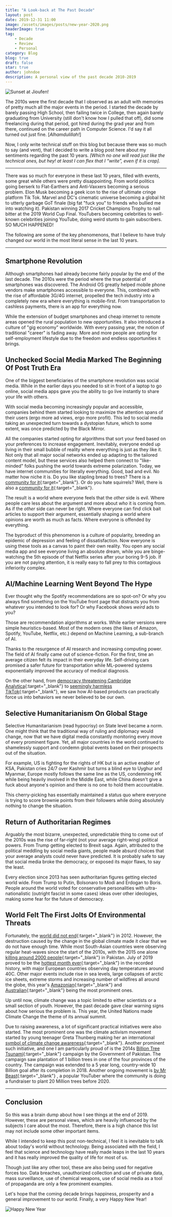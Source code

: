 ```yaml
---
title: "A Look-back at The Past Decade"
layout: post
date: 2019-12-31 11:00
image: /assets/images/posts/new-year-2020.png
headerImage: true
tag:
    - Decade
    - Review
    - Personal
category: Blog
blog: true
draft: false
star: true
author: johndoe
description: A personal view of the past decade 2010-2019
---
```



![Sunset at Jioufen!](/assets/images/posts/sunset.jpg)

The 2010s were the first decade that I observed as an adult with memories of pretty much all the major events in the period. I started the decade by barely passing High School, then failing twice in College, then again barely graduating from University (still don't know how I pulled that off), did some freelancing during that period, got hired during the grad year and from there, continued on the career path in Computer Science. I'd say it all turned out just fine. [*Alhamdulillah!*]

Now, I only write technical stuff on this blog but because there was so much to say (and vent), that I decided to write a blog post here about my sentiments regarding the past 10 years. *[Which no one will read just like the technical ones, but hey! at least I can flex that I “write”, even if it is crap]*.

---

There was so much for everyone in these last 10 years, filled with events, some great while others were pretty disappointing. From world politics going berserk to Flat-Earthers and Anti-Vaxxers becoming a serious problem. Elon Musk becoming a geek icon to the rise of ultimate cringe platform Tik Tok. Marvel and DC's cinematic universe becoming a global hit to utterly garbage GoT finale (big fat "fuck you" to friends who bullied me into watching it). Pakistan winning 2017 Cricket Champions Trophy to nail bitter at the 2019 World Cup Final. YouTubers becoming celebrities to well-known celebrities joining YouTube, doing weird stunts to gain subscribers. SO MUCH HAPPENED!

The following are some of the key phenomenons, that I believe to have truly changed our world in the most literal sense in the last 10 years.

---

## Smartphone Revolution

Although smartphones had already become fairly popular by the end of the last decade. The 2010s were the period where the true potential of smartphones was discovered. The Android OS greatly helped mobile phone vendors make smartphones accessible to everyone. This, combined with the rise of affordable 3G/4G internet, propelled the tech industry into a completely new era where everything is mobile-first. From transportation to cashless payments, there is an app for everything now.

While the extension of budget smartphones and cheap internet to remote areas opened the rural population to new opportunities. It also introduced a culture of "gig economy" worldwide. With every passing year, the notion of traditional "career" is fading away. More and more people are opting for self-employment lifestyle due to the freedom and endless opportunities it brings.

## Unchecked Social Media Marked The Beginning Of Post Truth Era

One of the biggest beneficiaries of the smartphone revolution was social media. While in the earlier days you needed to sit in front of a laptop to go online, social media apps gave you the ability to go live instantly to share your life with others.

With social media becoming increasingly popular and accessible, companies behind them started looking to maximize the attention spans of their users (ergo more ad views, ergo more profit). This led to social media taking an unexpected turn towards a dystopian future, which to some extent, was once predicted by the Black Mirror.

All the companies started opting for algorithms that sort your feed based on your preferences to increase engagement. Inevitably, everyone ended up living in their small bubble of reality where everything is just as they like it. Not only that all major social networks ended up adapting to the tailored content model, but these services also helped them connect to "like-minded" folks pushing the world towards extreme polarization. Today, we have internet communities for literally everything. Good, bad and evil. No matter how niche it is. Do you like stapling bread to trees? There is a [community for it](https://www.reddit.com/r/BreadStapledToTrees/){:target="_blank"}. Or do you hate squirrels? Well, there is also a [community for it](https://www.reddit.com/r/fatsquirrelhate/){:target="_blank"}.

The result is a world where everyone feels that the *other* side is evil. Where people care less about the argument and more about *who* it is coming from. As if the *other* side can never be right. Where everyone can find click bait articles to support their argument, essentially shaping a world where opinions are worth as much as facts. Where everyone is offended by everything.

The byproduct of this phenomenon is a culture of popularity, breeding an epidemic of depression and feeling of dissatisfaction. Now everyone is using these tools as a canvas to paint their own reality. You open any social media app and see everyone living an absolute dream, while you are binge-watching the 5th episode of that Netflix series after your boring 9-5 job. If you are not paying attention, it is really easy to fall prey to this contagious inferiority complex.

## AI/Machine Learning Went Beyond The Hype

Ever thought why the Spotify recommendations are so spot-on? Or why you always find something on the YouTube front page that distracts you from whatever you intended to look for? Or why Facebook shows *weird* ads to you?

Those are recommendation algorithms at works. While earlier versions were simple heuristics-based. Most of the modern ones (the likes of Amazon, Spotify, YouTube, Netflix, etc.) depend on Machine Learning, a sub-branch of AI.

Thanks to the resurgence of AI research and increasing computing power. The field of AI finally came out of science-fiction. For the first, time an average citizen felt its impact in their everyday life. Self-driving cars promised a safer future for transportation while ML-powered systems exponentially improved the accuracy of medical diagnosis.

On the other hand, from [democracy threatening Cambridge Analytica](https://en.wikipedia.org/wiki/Facebook%E2%80%93Cambridge_Analytica_data_scandal){:target="_blank"} to [seemingly harmless TikTok](https://www.fastcompany.com/90395898/is-tiktok-a-time-bomb){:target="_blank"}, we saw how AI-based products can practically force us into behaviors we never believed to be our own.

## Selective Humanitarianism On Global Stage

Selective Humanitarianism (read hypocrisy) on State level became a norm. One might think that the traditional way of ruling and diplomacy would change, now that we have digital media constantly monitoring every move of every prominent figure. Yet, all major countries in the world continued to shamelessly support and condemn global events based on their prospects out of the situation.

For example, US is fighting for the rights of HK but is an active enabler of KSA, Pakistan cries 24/7 over Kashmir but turns a blind eye to Uyghur and Myanmar, Europe mostly follows the same line as the US, condemning HK while being heavily involved in the Middle East, while China doesn't give a fuck about anyone's opinion and there is no one to hold them accountable.

This cherry-picking has essentially maintained a status quo where everyone is trying to score brownie points from their followers while doing absolutely nothing to change the situation.

## Return of Authoritarian Regimes

Arguably the most bizarre, unexpected, unpredictable thing to come out of the 2010s was the rise of far-right (not your average right-wing) political powers. From Trump getting elected to Brexit saga. Again, attributed to the political meddling by social media giants, people made absurd choices that your average analysts could never have predicted. It is probably safe to say that social media broke the democracy, or exposed its major flaws, to say the least.

Every election since 2013 has seen authoritarian figures getting elected world wide. From Trump to Putin, Bolsonaro to Modi and Erdogan to Boris. People around the world voted for conservative personalities with ultra-nationalistic (outright fascist in some cases) ideas over other ideologies, making some fear for the future of democracy.

## World Felt The First Jolts Of Environmental Threats

Fortunately, the [world did not end](https://en.wikipedia.org/wiki/2012_phenomenon){:target="_blank"} in 2012. However, the destruction caused by the change in the global climate made it clear that we do not have enough time. While most South-Asian countries were observing regular heat-waves since the start of the 2010s, with the 2015 one alone [killing around 2000 people](https://en.wikipedia.org/wiki/2015_Pakistan_heat_wave){:target="_blank"} in Pakistan. July of 2019 proved to be the [hottest month ever](https://www.noaa.gov/news/july-2019-was-hottest-month-on-record-for-planet){:target="_blank"} in the recorded history, with major European countries observing day temperatures around 40C. Other major events include rise in sea levels, large collapses of arctic ice sheets, extreme storms and increasing number of wildfires all around the globe, this year's [Amazonian](https://en.wikipedia.org/wiki/2019_Amazon_rainforest_wildfires){:target="_blank"} and [Australian](https://www.theguardian.com/australia-news/2019/dec/25/factcheck-why-australias-monster-2019-bushfires-are-unprecedented){:target="_blank"} being the most prominent ones.

Up until now, climate change was a topic limited to either scientists or a small section of youth. However, the past decade gave clear warning signs about how serious the problem is. This year, the United Nations made Climate Change the theme of its annual summit.

Due to raising awareness, a lot of significant practical initiatives were also started. The most prominent one was the climate activism movement started by young teenager Greta Thunberg making her an international [symbol of climate change awareness](https://en.wikipedia.org/wiki/Greta_Thunberg){:target="_blank"}. Another prominent such initiative, and one I am particularly proud of is the 2014s [Billion Tree Tsunami](https://en.wikipedia.org/wiki/Billion_Tree_Tsunami){:target="_blank"} campaign by the Government of Pakistan. The campaign saw plantation of 1 billion trees in one of the four provinces of the country. The campaign was extended to a 5 year long, country-wide 10 Billion goal after its completion in 2018. Another ongoing movement is [by Mr Beast](https://en.wikipedia.org/wiki/Team_Trees){:target="_blank"} , a popular YouTuber where the community is doing a fundraiser to plant 20 Million trees before 2020.

---

## Conclusion

So this was a brain dump about how I see things at the end of 2019. However, these are personal views, which are heavily influenced by the subjects I care about the most. Therefore, there is a high chance this list may not include some other important items.

While I intended to keep this post non-technical, I feel it is inevitable to talk about today's world without technology. Being associated with the field, I feel that science and technology have really made leaps in the last 10 years and it has really improved the quality of life for most of us.

Though just like any other tool, these are also being used for negative forces too. Data breaches, unauthorized collection and use of private data, mass surveillance, use of chemical weapons, use of social media as a tool of propaganda are only a few prominent examples.

Let's hope that the coming decade brings happiness, prosperity and a general improvement to our world. Finally, a very Happy New Year!

![Happy New Year](https://media.giphy.com/media/NsKiCmWdA96V4w10N5/giphy.gif#center)
